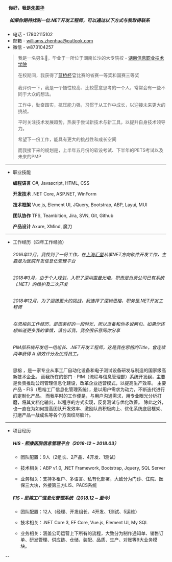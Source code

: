 #### &nbsp;&nbsp;&nbsp;你好，我是[朱振华](https://yypz.top)
##### &nbsp;&nbsp;&nbsp;&nbsp;如果你期待找到一位.NET开发工程师，可以通过以下方式与我取得联系
	
+ 电话 - 17802115102
+ 邮箱 - williams.zhenhua@outlook.com
+ 微信 - w873104257

> 我是一名男生🧑，毕业于一所位于湖南长沙的大专院校 - [湖南信息职业技术学院](https://www.hniu.cn/)
> 
> 在校期间，我获得了[蓝桥杯](https://dasai.lanqiao.cn/)🏆比赛的省赛一等奖和国赛三等奖
> 
> 我评价一下，我是一个悟性较高、比较愿意思考的一个人，常常会有一些不同于大众的想法。
> 
> 工作中，勤奋踏实，抗压能力强，习惯于从工作中成长，以迎接未来更大的挑战。
> 
> 平时关注技术发展趋势，热衷于尝试新技术与新工具，以提升自身技术领导力。
> 
> 希望下一份工作，能具有更大的挑战性和成长空间
> 
> 而我接下来的规划是，上半年五月份的软设考试、下半年的PETS考试以及未来的PMP

------------------------------------------------------------------------------------------------------------------------------
- 职业技能

   **编程语言** C#, Javascript, HTML, CSS

  **开发技术** .NET Core, ASP.NET, WinForm 

  **技术框架** Vue.js, Element UI, JQuery, Bootstrap, ABP, Layui, MUI

  **团队协作** TFS, Teambition, Jira, SVN, Git, Github

  **产品设计** Axure, XMind, 魔刀

------------------------------------------------------------------------------------------------------------------------------
- 工作经历（四年工作经验）

  ###### 2016年12月，我找到了一份工作，在[上海汇堃](https://baike.baidu.com/item/%E4%B8%8A%E6%B5%B7%E6%B1%87%E5%A0%83%E4%BF%A1%E6%81%AF%E7%A7%91%E6%8A%80%E6%9C%89%E9%99%90%E5%85%AC%E5%8F%B8/51367415?fr=aladdin)从事NET方向软件开发工作，主要是为医院开发信息化管理平台
	
  ###### 2018年3月，由于个人规划，入职了[深圳雷曼光电](https://www.ledman.cn/)，职责是负责公司已有系统（.NET）的维护及二次开发
	
  ###### 2018年12月，为了迎接更大的挑战，我选择了[深圳思榕](http://www.strong-tc.com/)，职务是.NET开发工程师
	
  ###### 在思榕的工作经历，是很美好的一段时光，所以准备和你多说两句。如果你还想知道更多我的事情，请告诉我，我会很乐意同你分享
	
  ###### PIM部系统开发组一组组长、.NET开发工程师，这是我在思榕的Title，曾连续两年获得 A 绩效评分及优秀员工。

    思榕 ，是一家专业从事工厂自动化设备和电子测试设备研发与制造的国家级高新技术企业。
    而我所在的部门 - PIM（流程与信息管理部）系统开发组，主要是负责推动公司管理信息化建设，改革企业运营模式，以提高生产效率。
    主要产品 - FIS（思榕工厂信息化管理系统），是以用户需求为动力，不断迭代进行的定制化产品。
    而我平时的工作便是，与用户沟通需求，用专业眼光分析打磨，将其文档化输出，以程序的方式实现，反复测试与优化改善。
    除此之外，也一直在为如何提高团队开发效率、激励队员积极向上、优化系统底层框架、打磨产品一战成名等各个方面绞尽脑汁。

------------------------------------------------------------------------------------------------------------------------------
- 项目经历
  ##### HIS - 熙康医院信息管理平台（2016-12 ~ 2018.03）
    - 团队配置：9人（2组长、2产品、4开发、1测试）

    - 技术相关：ABP v1.0, .NET Framework, Bootstrap, Jquery, SQL Server

    - 业务相关：支持多租户、多语言、私有化部署，大致分为门诊、住院、医保三大块，外接第三方LIS、PACS系统

  ##### FIS - 思榕工厂信息化管理系统（2018.12 ~ 至今）

    - 团队配置：12人（经理、开发组长、4开发、1测试、5运维）

    - 技术相关：.NET Core 3, EF Core, Vue.js, Element UI, My SQL

    - 业务相关：涵盖公司运营上下所有的流程，大致分为制作通知单、销售订单、研发管理、供应链、仓储、装配、品质、生产、对账等9大业务模块。

--

